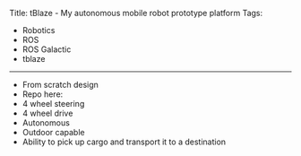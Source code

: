 Title: tBlaze - My autonomous mobile robot prototype platform
Tags:

- Robotics
- ROS
- ROS Galactic
- tblaze
---

- From scratch design
- Repo here:
- 4 wheel steering
- 4 wheel drive
- Autonomous
- Outdoor capable
- Ability to pick up cargo and transport it to a destination